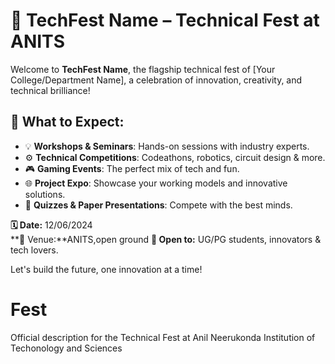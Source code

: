 # 🚀 TechFest Name – Technical Fest at ANITS

Welcome to **TechFest Name**, the flagship technical fest of [Your College/Department Name], a celebration of innovation, creativity, and technical brilliance!

## 🔧 What to Expect:
- 💡 **Workshops & Seminars**: Hands-on sessions with industry experts.
- ⚙️ **Technical Competitions**: Codeathons, robotics, circuit design & more.
- 🎮 **Gaming Events**: The perfect mix of tech and fun.
- 🌐 **Project Expo**: Showcase your working models and innovative solutions.
- 🧠 **Quizzes & Paper Presentations**: Compete with the best minds.

**🗓️ Date:** 12/06/2024  
**📍 Venue:**ANITS,open ground 
**🎯 Open to:** UG/PG students, innovators & tech lovers.

Let's build the future, one innovation at a time!
# Fest
Official description for the Technical Fest at Anil Neerukonda Institution of Techonology and Sciences
